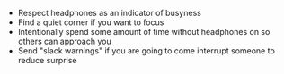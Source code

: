 - Respect headphones as an indicator of busyness
- Find a quiet corner if you want to focus
- Intentionally spend some amount of time without headphones on so others can approach you
- Send "slack warnings" if you are going to come interrupt someone to reduce surprise
